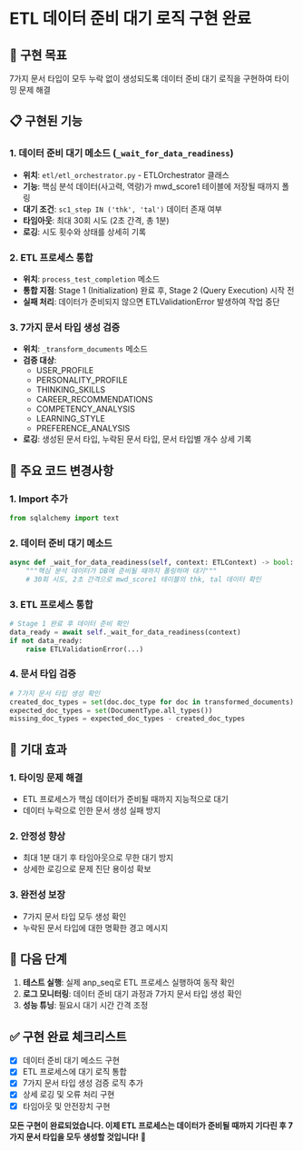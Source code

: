 # ETL 데이터 준비 대기 로직 구현 완료

## 🎯 구현 목표
7가지 문서 타입이 모두 누락 없이 생성되도록 데이터 준비 대기 로직을 구현하여 타이밍 문제 해결

## 📋 구현된 기능

### 1. 데이터 준비 대기 메소드 (`_wait_for_data_readiness`)
- **위치**: `etl/etl_orchestrator.py` - ETLOrchestrator 클래스
- **기능**: 핵심 분석 데이터(사고력, 역량)가 mwd_score1 테이블에 저장될 때까지 폴링
- **대기 조건**: `sc1_step IN ('thk', 'tal')` 데이터 존재 여부
- **타임아웃**: 최대 30회 시도 (2초 간격, 총 1분)
- **로깅**: 시도 횟수와 상태를 상세히 기록

### 2. ETL 프로세스 통합
- **위치**: `process_test_completion` 메소드
- **통합 지점**: Stage 1 (Initialization) 완료 후, Stage 2 (Query Execution) 시작 전
- **실패 처리**: 데이터가 준비되지 않으면 ETLValidationError 발생하여 작업 중단

### 3. 7가지 문서 타입 생성 검증
- **위치**: `_transform_documents` 메소드
- **검증 대상**: 
  - USER_PROFILE
  - PERSONALITY_PROFILE  
  - THINKING_SKILLS
  - CAREER_RECOMMENDATIONS
  - COMPETENCY_ANALYSIS
  - LEARNING_STYLE
  - PREFERENCE_ANALYSIS
- **로깅**: 생성된 문서 타입, 누락된 문서 타입, 문서 타입별 개수 상세 기록

## 🔧 주요 코드 변경사항

### 1. Import 추가
```python
from sqlalchemy import text
```

### 2. 데이터 준비 대기 메소드
```python
async def _wait_for_data_readiness(self, context: ETLContext) -> bool:
    """핵심 분석 데이터가 DB에 준비될 때까지 폴링하며 대기"""
    # 30회 시도, 2초 간격으로 mwd_score1 테이블의 thk, tal 데이터 확인
```

### 3. ETL 프로세스 통합
```python
# Stage 1 완료 후 데이터 준비 확인
data_ready = await self._wait_for_data_readiness(context)
if not data_ready:
    raise ETLValidationError(...)
```

### 4. 문서 타입 검증
```python
# 7가지 문서 타입 생성 확인
created_doc_types = set(doc.doc_type for doc in transformed_documents)
expected_doc_types = set(DocumentType.all_types())
missing_doc_types = expected_doc_types - created_doc_types
```

## 🎯 기대 효과

### 1. 타이밍 문제 해결
- ETL 프로세스가 핵심 데이터가 준비될 때까지 지능적으로 대기
- 데이터 누락으로 인한 문서 생성 실패 방지

### 2. 안정성 향상
- 최대 1분 대기 후 타임아웃으로 무한 대기 방지
- 상세한 로깅으로 문제 진단 용이성 확보

### 3. 완전성 보장
- 7가지 문서 타입 모두 생성 확인
- 누락된 문서 타입에 대한 명확한 경고 메시지

## 🚀 다음 단계

1. **테스트 실행**: 실제 anp_seq로 ETL 프로세스 실행하여 동작 확인
2. **로그 모니터링**: 데이터 준비 대기 과정과 7가지 문서 타입 생성 확인
3. **성능 튜닝**: 필요시 대기 시간 간격 조정

## ✅ 구현 완료 체크리스트

- [x] 데이터 준비 대기 메소드 구현
- [x] ETL 프로세스에 대기 로직 통합  
- [x] 7가지 문서 타입 생성 검증 로직 추가
- [x] 상세 로깅 및 오류 처리 구현
- [x] 타임아웃 및 안전장치 구현

**모든 구현이 완료되었습니다. 이제 ETL 프로세스는 데이터가 준비될 때까지 기다린 후 7가지 문서 타입을 모두 생성할 것입니다!** 🎉